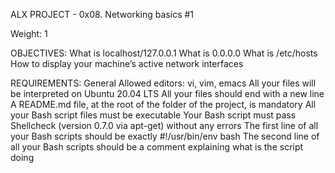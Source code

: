 ALX PROJECT - 0x08. Networking basics #1

Weight: 1

OBJECTIVES:
What is localhost/127.0.0.1
What is 0.0.0.0
What is /etc/hosts
How to display your machine’s active network interfaces

REQUIREMENTS:
General
Allowed editors: vi, vim, emacs
All your files will be interpreted on Ubuntu 20.04 LTS
All your files should end with a new line
A README.md file, at the root of the folder of the project, is mandatory
All your Bash script files must be executable
Your Bash script must pass Shellcheck (version 0.7.0 via apt-get) without any errors
The first line of all your Bash scripts should be exactly #!/usr/bin/env bash
The second line of all your Bash scripts should be a comment explaining what is the script doing

